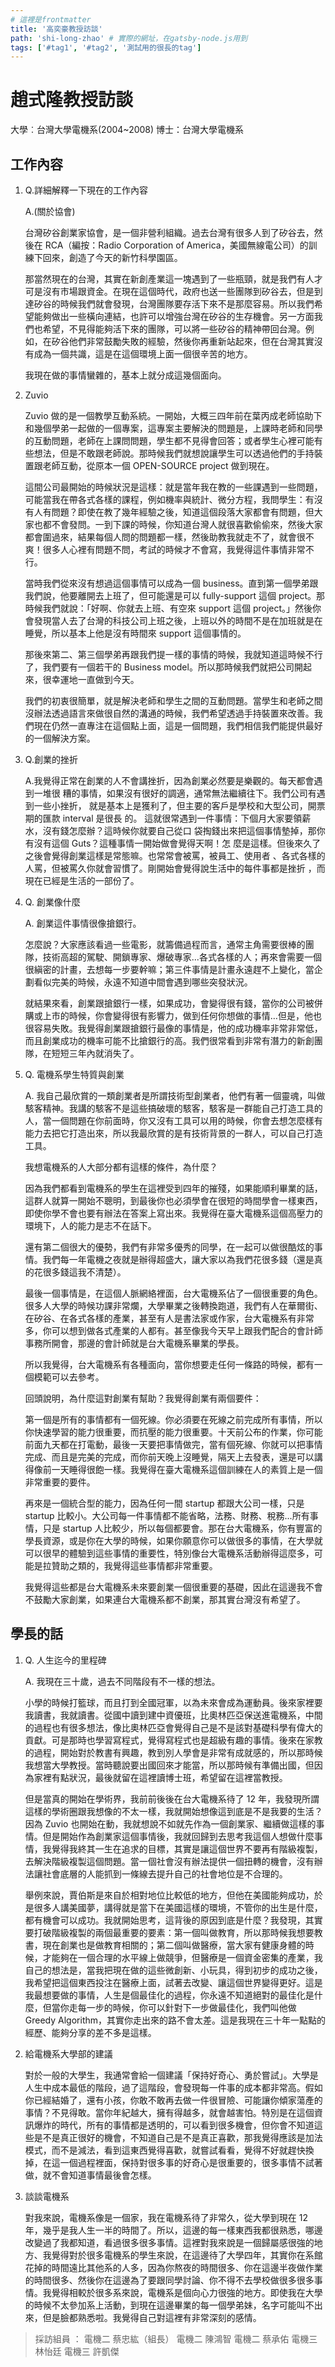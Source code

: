 ```yaml
---
# 這裡是frontmatter
title: '高奕豪教授訪談'
path: 'shi-long-zhao' # 實際的網址，在gatsby-node.js用到
tags: ['#tag1', '#tag2', '測試用的很長的tag']
---
```


# 趙式隆教授訪談

<!-- 用自訂的React component，有些限制，參照gatsby-config.js裡的連結 -->
<!-- children1不能用markdown，但可以用html tag -->
<presenter name='趙式隆' title='b93級系友' src='https://upload.wikimedia.org/wikipedia/zh/5/5f/Original_Doge_meme.jpg'>
    大學︰台灣大學電機系(2004~2008)
    博士：台灣大學電機系
</presenter>

## 工作內容

<!-- 所有li會被換成能夠開關的component，換行很重要 -->

1. Q.詳細解釋一下現在的工作內容

   A.(關於協會)

   台灣矽谷創業家協會，是一個非營利組織。過去台灣有很多人到了矽谷去，然後在 RCA（編按：Radio Corporation of America，美國無線電公司）的訓練下回來，創造了今天的新竹科學園區。

   那當然現在的台灣，其實在新創產業這一塊遇到了一些瓶頸，就是我們有人才可是沒有市場跟資金。在現在這個時代，政府也送一些團隊到矽谷去，但是到達矽谷的時候我們就會發現，台灣團隊要存活下來不是那麼容易。所以我們希望能夠做出一些橫向連結，也許可以增強台灣在矽谷的生存機會。另一方面我們也希望，不見得能夠活下來的團隊，可以將一些矽谷的精神帶回台灣。例如，在矽谷他們非常鼓勵失敗的經驗，然後你再重新站起來，但在台灣其實沒有成為一個共識，這是在這個環境上面一個很辛苦的地方。

   我現在做的事情蠻雜的，基本上就分成這幾個面向。

2. Zuvio

   Zuvio 做的是一個教學互動系統。一開始，大概三四年前在葉丙成老師協助下和幾個學弟一起做的一個專案，這專案主要解決的問題是，上課時老師和同學的互動問題，老師在上課問問題，學生都不見得會回答；或者學生心裡可能有些想法，但是不敢跟老師說。那時候我們就想說讓學生可以透過他們的手持裝置跟老師互動，從原本一個 OPEN-SOURCE project 做到現在。

   這間公司最開始的時候狀況是這樣：就是當年我在教的一些課遇到一些問題，可能當我在帶各式各樣的課程，例如機率與統計、微分方程，我問學生：有沒有人有問題？即使在教了幾年經驗之後，知道這個段落大家都會有問題，但大家也都不會發問。一到下課的時候，你知道台灣人就很喜歡偷偷來，然後大家都會圍過來，結果每個人問的問題都一樣，然後助教我就走不了，就會很不爽！很多人心裡有問題不問，考試的時候才不會寫，我覺得這件事情非常不行。

   當時我們從來沒有想過這個事情可以成為一個 business。直到第一個學弟跟我們說，他要離開去上班了，但可能還是可以 fully-support 這個 project。那時候我們就說：「好啊、你就去上班、有空來 support 這個 project。」然後你會發現當人去了台灣的科技公司上班之後，上班以外的時間不是在加班就是在睡覺，所以基本上他是沒有時間來 support 這個事情的。

   那後來第二、第三個學弟再跟我們提一樣的事情的時候，我就知道這時候不行了，我們要有一個若干的 Business model。所以那時候我們就把公司開起來，很幸運地一直做到今天。

   我們的初衷很簡單，就是解決老師和學生之間的互動問題。當學生和老師之間沒辦法透過語言來做很自然的溝通的時候，我們希望透過手持裝置來改善。我們現在仍然一直專注在這個點上面，這是一個問題，我們相信我們能提供最好的一個解決方案。

3. Q.創業的挫折

   A.我覺得正常在創業的人不會講挫折，因為創業必然要是樂觀的。每天都會遇到一堆很
   糟的事情，如果沒有很好的調適，通常無法繼續往下。我們公司有遇到一些小挫折，
   就是基本上是獲利了，但主要的客戶是學校和大型公司，開票期的匯款 interval 是很長
   的。
   這就很常遇到一件事情：下個月大家要領薪水，沒有錢怎麼辦？這時候你就要自己從口
   袋掏錢出來把這個事情墊掉，那你有沒有這個 Guts？這種事情一開始做會覺得天啊！怎
   麼是這樣。但後來久了之後會覺得創業這樣是常態嘛。也常常會被罵，被員工、使用者
   、各式各樣的人罵，但被罵久你就會習慣了。剛開始會覺得說生活中的每件事都是挫折
   ，而現在已經是生活的一部份了。

4. Q. 創業像什麼

   A. 創業這件事情很像搶銀行。

   怎麼說？大家應該看過一些電影，就籌備過程而言，通常主角需要很棒的團隊，技術高超的駕駛、開鎖專家、爆破專家...各式各樣的人；再來會需要一個很縝密的計畫，去想每一步要幹嘛；第三件事情是計畫永遠趕不上變化，當企劃看似完美的時候，永遠不知道中間會遇到哪些突發狀況。

   就結果來看，創業跟搶銀行一樣，如果成功，會變得很有錢，當你的公司被併購或上市的時候，你會變得很有影響力，做到任何你想做的事情…但是，他也很容易失敗。我覺得創業跟搶銀行最像的事情是，他的成功機率非常非常低，而且創業成功的機率可能不比搶銀行的高。我們很常看到非常有潛力的新創團隊，在短短三年內就消失了。

5. Q. 電機系學生特質與創業

   A. 我自己最欣賞的一類創業者是所謂技術型創業者，他們有著一個靈魂，叫做駭客精神。我講的駭客不是這些搞破壞的駭客，駭客是一群能自己打造工具的人，當一個問題在你前面時，你又沒有工具可以用的時候，你會去想怎麼樣有能力去把它打造出來，所以我最欣賞的是有技術背景的一群人，可以自己打造工具。

   我想電機系的人大部分都有這樣的條件，為什麼？

   因為我們都看到電機系的學生在這裡受到四年的摧殘，如果能順利畢業的話，這群人就算一開始不聰明，到最後你也必須學會在很短的時間學會一樣東西，即使你學不會也要有辦法在答案上寫出來。我覺得在臺大電機系這個高壓力的環境下，人的能力是志不在話下。

   還有第二個很大的優勢，我們有非常多優秀的同學，在一起可以做很酷炫的事情。我們每一年電機之夜就是辦得超盛大，讓大家以為我們花很多錢（還是真的花很多錢這我不清楚）。

   最後一個事情是，在這個人脈網絡裡面，台大電機系佔了一個很重要的角色。很多人大學的時候功課非常爛，大學畢業之後轉換跑道，我們有人在華爾街、在矽谷、在各式各樣的產業，甚至有人是書法家或作家，台大電機系有非常多，你可以想到做各式產業的人都有。甚至像我今天早上跟我們配合的會計師事務所開會，那邊的會計師就是台大電機系畢業的學長。

   所以我覺得，台大電機系有各種面向，當你想要走任何一條路的時候，都有一個模範可以去參考。

   回頭說明，為什麼這對創業有幫助？我覺得創業有兩個要件：

   第一個是所有的事情都有一個死線。你必須要在死線之前完成所有事情，所以你快速學習的能力很重要，而抗壓的能力很重要。十天前公布的作業，你可能前面九天都在打電動，最後一天要把事情做完，當有個死線、你就可以把事情完成、而且是完美的完成，而你前天晚上沒睡覺，隔天上去發表，還是可以講得像前一天睡得很飽一樣。我覺得在臺大電機系這個訓練在人的素質上是一個非常重要的要件。

   再來是一個統合型的能力，因為任何一間 startup 都跟大公司一樣，只是 startup 比較小。大公司每一件事情都不能省略，法務、財務、稅務...所有事情，只是 startup 人比較少，所以每個都要會。那在台大電機系，你有豐富的學長資源，或是你在大學的時候，如果你願意你可以做很多的事情，在大學就可以很早的體驗到這些事情的重要性，特別像台大電機系活動辦得這麼多，可能是拉贊助之類的，我覺得這些事情都非常重要。

   我覺得這些都是台大電機系未來要創業一個很重要的基礎，因此在這邊我不會不鼓勵大家創業，如果連台大電機系都不創業，那其實台灣沒有希望了。

## 學長的話

1. Q. 人生迄今的里程碑

   A. 我現在三十歲，過去不同階段有不一樣的想法。

   小學的時候打籃球，而且打到全國冠軍，以為未來會成為運動員。後來家裡要我讀書，我就讀書。從國中讀到建中資優班，比奧林匹亞保送進電機系，中間的過程也有很多想法，像比奧林匹亞會覺得自己是不是該對基礎科學有偉大的貢獻。可是那時也學習寫程式，覺得寫程式也是超級有趣的事情。後來在家教的過程，開始對於教書有興趣，教到別人學會是非常有成就感的，所以那時候我想當大學教授。當時聽說要出國回來才能當，所以那時候有準備出國，但因為家裡有點狀況，最後就留在這裡讀博士班，希望留在這裡當教授。

   但是當真的開始在學術界，我前前後後在台大電機系待了 12 年，我發現所謂這樣的學術圈跟我想像的不太一樣，我就開始想像這到底是不是我要的生活？因為 Zuvio 也開始在動，我就想說不如就先作為一個創業家、繼續做這樣的事情。但是開始作為創業家這個事情後，我就回歸到去思考我這個人想做什麼事情，我覺得我終其一生在追求的目標，其實是讓這個世界不要再有階級複製，去解決階級複製這個問題。當一個社會沒有辦法提供一個扭轉的機會，沒有辦法讓社會底層的人能抓到一條線去提升自己的社會地位是不合理的。

   舉例來說，賈伯斯是來自於相對地位比較低的地方，但他在美國能夠成功，於是很多人講美國夢，講得就是當下在美國這樣的環境，不管你的出生是什麼，都有機會可以成功。我就開始思考，這背後的原因到底是什麼？我發現，其實要打破階級複製的兩個最重要的要素：第一個叫做教育，所以那時候我想要教書，現在創業也是做教育相關的；第二個叫做醫療，當大家有健康身體的時候，才能夠在一個合理的水平線上做競爭，但醫療是一個資金密集的產業，我自己的想法是，當我把現在做的這些微創新、小玩具，得到初步的成功之後，我希望把這個東西投注在醫療上面，試著去改變、讓這個世界變得更好。這是我最想要做的事情，人生是個最佳化的過程，你永遠不知道絕對的最佳化是什麼，但當你走每一步的時候，你可以針對下一步做最佳化，我們叫他做 Greedy Algorithm，其實你走出來的路不會太差。這是我現在三十年一點點的經歷、能夠分享的差不多是這樣。

2. 給電機系大學部的建議

   對於一般的大學生，我通常會給一個建議「保持好奇心、勇於嘗試」。大學是人生中成本最低的階段，過了這階段，會發現每一件事的成本都非常高。假如你已經結婚了，還有小孩，你敢不敢再去做一件很冒險、可能讓你傾家蕩產的事情？不見得敢。當你年紀越大，擁有得越多，就會越害怕。特別是在這個資訊爆炸的時代，所有的事情都是透明的，可以看到很多機會，但你會不知道這些是不是真正很好的機會，不知道自己是不是真正喜歡，那我覺得應該是加法模式，而不是減法，看到這東西覺得喜歡，就嘗試看看，覺得不好就趕快換掉，在這一個過程裡面，保持對很多事的好奇心是很重要的，很多事情不試著做，就不會知道事情最後會怎樣。

3. 談談電機系

   對我來說，電機系像是一個家，我在電機系待了非常久，從大學到現在 12 年，幾乎是我人生一半的時間了。所以，這邊的每一樣東西我都很熟悉，哪邊改變過了我都知道，看過很多很多事情。這裡對我來說是一個歸屬感很強的地方、我覺得對於很多電機系的學生來說，在這邊待了大學四年，其實你在系館花掉的時間遠比其他系的人多，因為你熬夜的時間很多、你在這邊半夜做作業的時間很多、然後你在這邊為了要跟同學討論、你不得不去學校做很多很多事情。我覺得相較於很多系來說，電機系是個向心力很強的地方。即使我在大學的時候不太參加系上活動，到現在這邊畢業的每一個學弟妹，名字可能叫不出來，但是臉都熟悉啦。我覺得自己對這裡有非常深刻的感情。

> 採訪組員 ：
> 電機二 蔡忠紘（組長）
> 電機二 陳鴻智
> 電機二 蔡承佑
> 電機三 林怡廷
> 電機三 許凱傑
